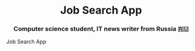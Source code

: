 <h1 align="center">Job Search App</h1>
<h3 align="center">Computer science student, IT news writer from Russia 🇷🇺</h3>
Job Search App
